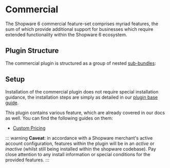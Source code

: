 # Commercial

The Shopware 6 commercial feature-set comprises myriad features, the sum of which provide additional support for businesses which require extended functionality within the Shopware 6 ecosystem.

## Plugin Structure

The commercial plugin is structured as a group of nested [sub-bundles](concepts/extensions/plugins-concept.md#symfony-bundles):

## Setup

Installation of the commercial plugin does not require special installation guidance, the installation steps are simply as detailed in our [plugin base guide](guides/plugins/plugins/plugin-base-guide#install-your-plugin).

This plugin contains various feature, which are already covered in our docs as well. You can find the following guides on them:

* [Custom Pricing](guides/plugins/plugins/api/custom-pricing)

::: warning
**Caveat**: in accordance with a Shopware merchant's active account configuration, features within the plugin will be in an _active_ or _inactive_ (whilst still being installed within the shopware codebase). Pay close attention to any install information or special conditions for the provided features.
:::
